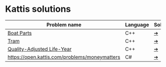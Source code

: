 # Kattis solutions
<table>
<thead>
<tr>
  <th>Problem name</th>
  <th>Language</th>
  <th>Solution</th>
</tr>
</thead>
<tbody>
<tr>
  <td><a href="https://open.kattis.com/problems/boatparts">Boat Parts</a></td>
  <td>C++</td>
  <td><a href="https://github.com/AzizLex/Kattis-solutions/tree/master/src/Boat%20Parts">➔</a></td>
</tr>
<tr>
  <td><a href="https://open.kattis.com/problems/tram">Tram</a></td>
  <td>C++</td>
  <td><a href="https://github.com/AzizLex/Kattis-solutions/tree/master/src/Tram">➔</a></td>
</tr>
<tr>
  <td><a href="https://open.kattis.com/problems/qaly">Quality-Adjusted Life-Year</a></td>
  <td>C++</td>
  <td><a href="https://github.com/AzizLex/Kattis-solutions/tree/master/src/Quality-Adjusted%20Life-Year">➔</a></td>
</tr>
<tr>
  <td><a href="https://open.kattis.com/problems/moneymatters">https://open.kattis.com/problems/moneymatters</a></td>
  <td>C#</td>
  <td><a href="https://github.com/AzizLex/Kattis-solutions/tree/development/src/MoneyMatters">➔</a></td>
</tr>
</tbody>
</table>
